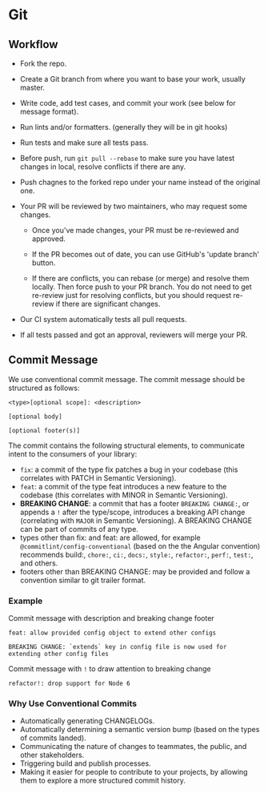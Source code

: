 # Git

## Workflow

- Fork the repo.

- Create a Git branch from where you want to base your work, usually master.

- Write code, add test cases, and commit your work (see below for message format).

- Run lints and/or formatters. (generally they will be in git hooks)

- Run tests and make sure all tests pass.

- Before push, run `git pull --rebase` to make sure you have latest changes in local, resolve conflicts if there are any.

- Push chagnes to the forked repo under your name instead of the original one.

- Your PR will be reviewed by two maintainers, who may request some changes.

  - Once you've made changes, your PR must be re-reviewed and approved.

  - If the PR becomes out of date, you can use GitHub's 'update branch' button.

  - If there are conflicts, you can rebase (or merge) and resolve them locally. Then force push to your PR branch.
    You do not need to get re-review just for resolving conflicts, but you should request re-review if there are significant changes.

- Our CI system automatically tests all pull requests.

- If all tests passed and got an approval, reviewers will merge your PR.

## Commit Message

We use conventional commit message. The commit message should be structured as follows:

```
<type>[optional scope]: <description>

[optional body]

[optional footer(s)]
```

The commit contains the following structural elements, to communicate intent to the consumers of your library:

- `fix`: a commit of the type fix patches a bug in your codebase (this correlates with PATCH in Semantic Versioning).
- `feat`: a commit of the type feat introduces a new feature to the codebase (this correlates with MINOR in Semantic Versioning).
- **BREAKING CHANGE**: a commit that has a footer `BREAKING CHANGE:`, or appends a `!` after the type/scope, introduces a breaking API change (correlating with `MAJOR` in Semantic Versioning). A BREAKING CHANGE can be part of commits of any type.
- types other than fix: and feat: are allowed, for example `@commitlint/config-conventional` (based on the the Angular convention) recommends build:, `chore:`, `ci:`, `docs:`, `style:`, `refactor:`, `perf:`, `test:`, and others.
- footers other than BREAKING CHANGE: <description> may be provided and follow a convention similar to git trailer format.

### Example

Commit message with description and breaking change footer

```
feat: allow provided config object to extend other configs

BREAKING CHANGE: `extends` key in config file is now used for extending other config files
```

Commit message with `!` to draw attention to breaking change

```
refactor!: drop support for Node 6
```

### Why Use Conventional Commits

- Automatically generating CHANGELOGs.
- Automatically determining a semantic version bump (based on the types of commits landed).
- Communicating the nature of changes to teammates, the public, and other stakeholders.
- Triggering build and publish processes.
- Making it easier for people to contribute to your projects, by allowing them to explore a more structured commit history.
